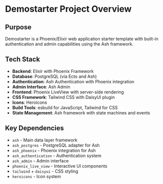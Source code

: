 # Demostarter Project Overview

## Purpose
Demostarter is a Phoenix/Elixir web application starter template with built-in authentication and admin capabilities using the Ash framework.

## Tech Stack
- **Backend**: Elixir with Phoenix Framework
- **Database**: PostgreSQL (via Ecto and Ash)
- **Authentication**: Ash Authentication with Phoenix integration
- **Admin Interface**: Ash Admin
- **Frontend**: Phoenix LiveView with server-side rendering
- **CSS Framework**: Tailwind CSS with DaisyUI plugin
- **Icons**: Heroicons
- **Build Tools**: esbuild for JavaScript, Tailwind for CSS
- **State Management**: Ash framework with state machines and events

## Key Dependencies
- `ash` - Main data layer framework
- `ash_postgres` - PostgreSQL adapter for Ash
- `ash_phoenix` - Phoenix integration for Ash
- `ash_authentication` - Authentication system
- `ash_admin` - Admin interface
- `phoenix_live_view` - Interactive UI components
- `tailwind` + `daisyui` - CSS styling
- `heroicons` - Icon system